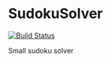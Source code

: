 # SudokuSolver

[![Build Status](https://travis-ci.org/ThomasSchuetz/SudokuSolver.svg?branch=master)](https://travis-ci.com/ThomasSchuetz/SudokuSolver)

Small sudoku solver
